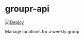 # groupr-api

[![Deploy](https://www.herokucdn.com/deploy/button.svg)](https://heroku.com/deploy)

Manage locations for a weekly group